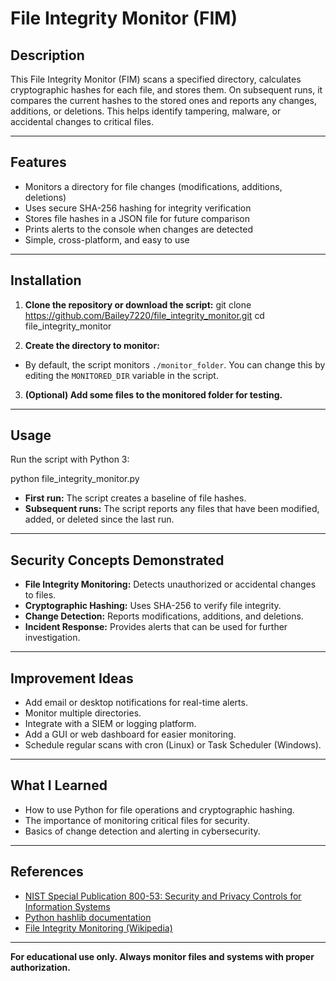 # File Integrity Monitor (FIM)

## Description

This File Integrity Monitor (FIM) scans a specified directory, calculates cryptographic hashes for each file, and stores them. On subsequent runs, it compares the current hashes to the stored ones and reports any changes, additions, or deletions. This helps identify tampering, malware, or accidental changes to critical files.

---

## Features

- Monitors a directory for file changes (modifications, additions, deletions)
- Uses secure SHA-256 hashing for integrity verification
- Stores file hashes in a JSON file for future comparison
- Prints alerts to the console when changes are detected
- Simple, cross-platform, and easy to use

---

## Installation

1. **Clone the repository or download the script:**
git clone https://github.com/Bailey7220/file_integrity_monitor.git
cd file_integrity_monitor


2. **Create the directory to monitor:**
- By default, the script monitors `./monitor_folder`. You can change this by editing the `MONITORED_DIR` variable in the script.

3. **(Optional) Add some files to the monitored folder for testing.**

---

## Usage

Run the script with Python 3:

python file_integrity_monitor.py


- **First run:** The script creates a baseline of file hashes.
- **Subsequent runs:** The script reports any files that have been modified, added, or deleted since the last run.

---

## Security Concepts Demonstrated

- **File Integrity Monitoring:** Detects unauthorized or accidental changes to files.
- **Cryptographic Hashing:** Uses SHA-256 to verify file integrity.
- **Change Detection:** Reports modifications, additions, and deletions.
- **Incident Response:** Provides alerts that can be used for further investigation.

---

## Improvement Ideas

- Add email or desktop notifications for real-time alerts.
- Monitor multiple directories.
- Integrate with a SIEM or logging platform.
- Add a GUI or web dashboard for easier monitoring.
- Schedule regular scans with cron (Linux) or Task Scheduler (Windows).

---

## What I Learned

- How to use Python for file operations and cryptographic hashing.
- The importance of monitoring critical files for security.
- Basics of change detection and alerting in cybersecurity.

---

## References

- [NIST Special Publication 800-53: Security and Privacy Controls for Information Systems](https://csrc.nist.gov/publications/detail/sp/800-53/rev-5/final)
- [Python hashlib documentation](https://docs.python.org/3/library/hashlib.html)
- [File Integrity Monitoring (Wikipedia)](https://en.wikipedia.org/wiki/File_integrity_monitoring)

---

**For educational use only. Always monitor files and systems with proper authorization.**
